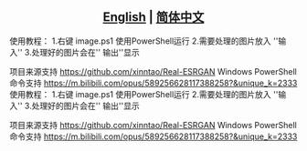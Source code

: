 ## <div align="center"><b><a href="README.md">English</a> | <a href="README_CN.md">简体中文</a></b></div>
使用教程：
1.右键 image.ps1 使用PowerShell运行 
2.需要处理的图片放入 ''输入'' 
3.处理好的图片会在'' 输出''显示

项目来源支持 https://github.com/xinntao/Real-ESRGAN
Windows PowerShell 命令支持 https://m.bilibili.com/opus/589256628117388258?&unique_k=2333
使用教程：
1.右键 image.ps1 使用PowerShell运行 
2.需要处理的图片放入 ''输入'' 
3.处理好的图片会在'' 输出''显示

项目来源支持 https://github.com/xinntao/Real-ESRGAN
Windows PowerShell 命令支持 https://m.bilibili.com/opus/589256628117388258?&unique_k=2333
